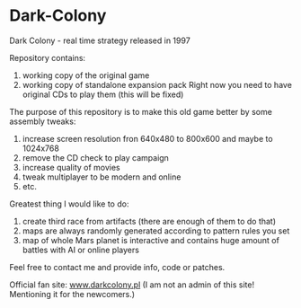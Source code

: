 # Dark-Colony
Dark Colony - real time strategy released in 1997

Repository contains:
1) working copy of the original game
2) working copy of standalone expansion pack
Right now you need to have original CDs to play them (this will be fixed)

The purpose of this repository is to make this old game better by some assembly tweaks:
1) increase screen resolution fron 640x480 to 800x600 and maybe to 1024x768
2) remove the CD check to play campaign
3) increase quality of movies
4) tweak multiplayer to be modern and online
6) etc.

Greatest thing I would like to do:
1) create third race from artifacts (there are enough of them to do that)
2) maps are always randomly generated according to pattern rules you set
3) map of whole Mars planet is interactive and contains huge amount of battles with AI or online players

Feel free to contact me and provide info, code or patches.

Official fan site:
www.darkcolony.pl
(I am not an admin of this site! Mentioning it for the newcomers.)

